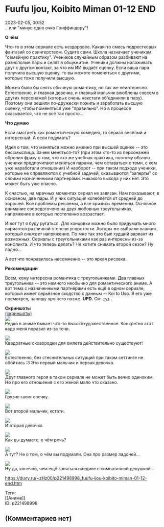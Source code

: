 Fuufu Ijou, Koibito Miman 01-12 END
===================================

  
2023-02-05, 00:52  
 ...или "минус одно очко Гриффиндору"!   
   
  **О чём**    
   
 Что-то в этом сериале есть нездоровое. Какая-то смесь подростковых фантазий со свингерством. Судите сами. Школа назначает ученикам "семейную практику". Учеников случайным образом разбивают на разнополые пары и селят в общежитие. Ученики должны налаживать друг с другом контакт, за что им ИИ выдаёт оценку. Если ваша пара получила высшую оценку, то вы можете поменяться с другими, которые тоже получили высшую.   
   
 Можно было бы снять обычную романтику, но так же неинтересно. Естественно, и главная девочка, и главный мальчик влюблены совсем в других персонажей (которых очень некстати об'единили в пару). Поэтому они решили по-дружески пожить и заработать высшую оценку, чтобы поменяться уже "правильно". Но в процессе оказывается, что не всё так просто...   
   
  **Что думаю**    
   
 Если смотреть как романтическую комедию, то сериал весёлый и интересный. А если подумать?   
   
 Идея о том, что меняться можно именно при высшей оценке -- это бессмыслица. Зачем меняться-то? (при этом кто-то из персонажей обронил фразу о том, что это же учебная практика, поэтому обычно ученики предпочитают меняться парами, чем оставаться с теми, с кем уже наработали отношения) И наоборот -- при таком подходе ученики, которые не справляются с учебной задачей, оказываются "заперты" со своими назначенными партнёрами. Никакого выхода у них нет. Это может быть уже опасно.   
   
 К счастью, на мрачных моментах сериал не завязан. Нам показывают, в основном, две пары. И у них ситуация колеблется от средней до хорошей. Все проблемы решаемы, а все кризисы временны. Основное внимание сосредоточено на двух любовных треугольниках, напряжение в которых постепенно возрастает.   
   
 И вот тут я буду ругаться. Для концовки можно было придумать много вариантов различной степени упоротости. Авторы же выбрали вариант, который  *снижает*  напряжение. По мне так это был худший вариант из возможных. Сериалы с треугольниками как раз интересны из-за конфликта. И что теперь делать? Не хотите снимать второй сезон? Ну ладно...   
   
 А вот что понравилось несомненно -- это яркая рисовка.   
   
  **Рекомендации**    
   
 Всем, кому интересна романтика с треугольниками. Два главных треугольника -- это немного необычно для романтического аниме. А вот тема с назначенными партнёрами есть ещё в одном сериале, который имеет серьёзное сходство с данным -- Koi to Uso. Я его уже посмотрел, напишу про него позже.  **UPD.**  См.  [тут](Koi%20to%20Uso%2001-12%20END)  .   
   
  **Скриншоты**    
  [(скриншоты)](https://zHz00.diary.ru/p221498998.htm?index=1#linkmore221498998m1)       
  [![](pics/VdM5Rl.jpg)](https://yapx.ru/image/VdM5R)    
 Редко в аниме бывает что-то высокохудожественное. Конкретно этот кадр меня поразил из-за тени.   
   
  [![](pics/VdM5Ul.jpg)](https://yapx.ru/image/VdM5U)    
 Квадратные сковородки для омлета действительно существуют!   
   
  [![](pics/VdM5Wl.jpg)](https://yapx.ru/image/VdM5W)    
 Естественно, без стеснительных ситуаций при таком сеттинге не обойтись :3 Это первый мальчик и первая девочка.   
   
  [![](pics/VdM5Yl.jpg)](https://yapx.ru/image/VdM5Y)    
 Друг главного героя в таком сериале не может быть вечно одиноким. Но про его отношения с его женой мало что сказано.   
   
  [![](pics/VdM5Zl.jpg)](https://yapx.ru/image/VdM5Z)    
 Грузин гасит свечку.   
   
  [![](pics/VdM5al.jpg)](https://yapx.ru/image/VdM5a)    
 Вот второй мальчик, кстати.   
   
  [![](pics/VdM5kl.jpg)](https://yapx.ru/image/VdM5k)    
 И вторая девочка.   
   
  [![](pics/VdM5el.jpg)](https://yapx.ru/image/VdM5e)    
 Как вы думаете, о чём речь?   
   
  [![](pics/VdM5il.jpg)](https://yapx.ru/image/VdM5i)    
 А тут? Не о том, о чём вы подумали. Она про размер ладоней...   
   
  [![](pics/VdM5jl.jpg)](https://yapx.ru/image/VdM5j)    
 Ну да, конечно, чем ещё заняться наедине с симпатичной девушкой...   
   
      
  
<https://diary.ru/~zHz00/p221498998_fuufu-ijou-koibito-miman-01-12-end.htm>  
  
Теги:  
[[Аниме]]  
ID: p221498998  


(Комментариев нет)
------------------